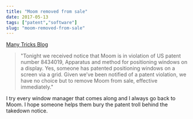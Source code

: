```yaml
---
title: "Moom removed from sale"
date: 2017-05-13
tags: ["patent","software"]
slug: "moom-removed-from-sale"
---
```


[Many Tricks Blog][1]

> "Tonight we received notice that Moom is in violation of US patent number 8434019, Apparatus and method for positioning windows on a display. Yes, someone has patented positioning windows on a screen via a grid. Given we’ve been notified of a patent violation, we have no choice but to remove Moom from sale, effective immediately." 

I try every window manager that comes along and I always go back to Moom. I hope someone helps them bury the patent troll behind the takedown notice.

 [1]: https://manytricks.com/blog/?p=4609

